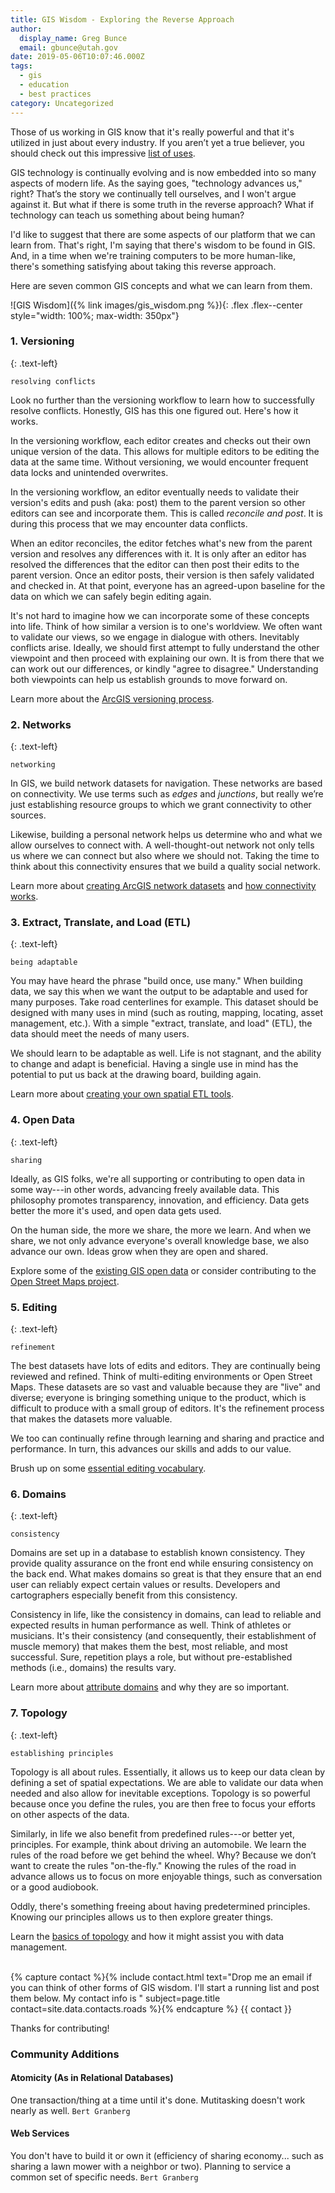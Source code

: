 ```yaml
---
title: GIS Wisdom - Exploring the Reverse Approach
author:
  display_name: Greg Bunce
  email: gbunce@utah.gov
date: 2019-05-06T10:07:46.000Z
tags:
  - gis
  - education
  - best practices
category: Uncategorized
---
```


Those of us working in GIS know that it's really powerful and that it's utilized in just about every industry. If you aren’t yet a true believer, you should check out this impressive [list of uses](https://gisgeography.com/gis-applications-uses/).

GIS technology is continually evolving and is now embedded into so many aspects of modern life. As the saying goes, "technology advances us," right? That’s the story we continually tell ourselves, and I won't argue against it. But what if there is some truth in the reverse approach? What if technology can teach us something about being human?

I'd like to suggest that there are some aspects of our platform that we can learn from. That's right, I'm saying that there's wisdom to be found in GIS. And, in a time when we're training computers to be more human-like, there's something satisfying about taking this reverse approach.

Here are seven common GIS concepts and what we can learn from them.

![GIS Wisdom]({% link images/gis_wisdom.png %}){: .flex .flex--center style="width: 100%; max-width: 350px"}

### 1. Versioning

{: .text-left}

`resolving conflicts`

Look no further than the versioning workflow to learn how to successfully resolve conflicts. Honestly, GIS has this one figured out. Here's how it works.

In the versioning workflow, each editor creates and checks out their own unique version of the data. This allows for multiple editors to be editing the data at the same time. Without versioning, we would encounter frequent data locks and unintended overwrites.

In the versioning workflow, an editor eventually needs to validate their version's edits and push (aka: post) them to the parent version so other editors can see and incorporate them. This is called _reconcile and post_. It is during this process that we may encounter data conflicts.

When an editor reconciles, the editor fetches what's new from the parent version and resolves any differences with it. It is only after an editor has resolved the differences that the editor can then post their edits to the parent version. Once an editor posts, their version is then safely validated and checked in. At that point, everyone has an agreed-upon baseline for the data on which we can safely begin editing again.

It's not hard to imagine how we can incorporate some of these concepts into life. Think of how similar a version is to one's worldview. We often want to validate our views, so we engage in dialogue with others. Inevitably conflicts arise. Ideally, we should first attempt to fully understand the other viewpoint and then proceed with explaining our own. It is from there that we can work out our differences, or kindly "agree to disagree." Understanding both viewpoints can help us establish grounds to move forward on.

Learn more about the [ArcGIS versioning process](https://desktop.arcgis.com/en/arcmap/latest/manage-data/geodatabases/the-version-editing-process.htm).

### 2. Networks

{: .text-left}

`networking`

In GIS, we build network datasets for navigation. These networks are based on connectivity. We use terms such as _edges_ and _junctions_, but really we’re just establishing resource groups to which we grant connectivity to other sources.

Likewise, building a personal network helps us determine who and what we allow ourselves to connect with. A well-thought-out network not only tells us where we can connect but also where we should not. Taking the time to think about this connectivity ensures that we build a quality social network.

Learn more about [creating ArcGIS network datasets](https://desktop.arcgis.com/en/arcmap/latest/extensions/network-analyst/creating-a-network-dataset.htm) and [how connectivity works](https://desktop.arcgis.com/en/arcmap/latest/extensions/network-analyst/understanding-connectivity.htm).

### 3. Extract, Translate, and Load (ETL)

{: .text-left}

`being adaptable`

You may have heard the phrase "build once, use many." When building data, we say this when we want the output to be adaptable and used for many purposes. Take road centerlines for example. This dataset should be designed with many uses in mind (such as routing, mapping, locating, asset management, etc.). With a simple "extract, translate, and load" (ETL), the data should meet the needs of many users.

We should learn to be adaptable as well. Life is not stagnant, and the ability to change and adapt is beneficial. Having a single use in mind has the potential to put us back at the drawing board, building again.

Learn more about [creating your own spatial ETL tools](https://desktop.arcgis.com/en/arcmap/10.6/extensions/data-interoperability/spatial-etl-tools.htm).

### 4. Open Data

{: .text-left}

`sharing`

Ideally, as GIS folks, we're all supporting or contributing to open data in some way---in other words, advancing freely available data. This philosophy promotes transparency, innovation, and efficiency. Data gets better the more it's used, and open data gets used.

On the human side, the more we share, the more we learn. And when we share, we not only advance everyone's overall knowledge base, we also advance our own. Ideas grow when they are open and shared.

Explore some of the [existing GIS open data](http://hub.arcgis.com/pages/open-data) or consider contributing to the [Open Street Maps project](https://www.openstreetmap.org/about).

### 5. Editing

{: .text-left}

`refinement`

The best datasets have lots of edits and editors. They are continually being reviewed and refined. Think of multi-editing environments or Open Street Maps. These datasets are so vast and valuable because they are "live" and diverse; everyone is bringing something unique to the product, which is difficult to produce with a small group of editors. It's the refinement process that makes the datasets more valuable.

We too can continually refine through learning and sharing and practice and performance. In turn, this advances our skills and adds to our value.

Brush up on some [essential editing vocabulary](https://desktop.arcgis.com/en/arcmap/10.3/manage-data/editing/essential-editing-vocabulary.htm).

### 6. Domains

{: .text-left}

`consistency`

Domains are set up in a database to establish known consistency. They provide quality assurance on the front end while ensuring consistency on the back end. What makes domains so great is that they ensure that an end user can reliably expect certain values or results. Developers and cartographers especially benefit from this consistency.

Consistency in life, like the consistency in domains, can lead to reliable and expected results in human performance as well. Think of athletes or musicians. It's their consistency (and consequently, their establishment of muscle memory) that makes them the best, most reliable, and most successful. Sure, repetition plays a role, but without pre-established methods (i.e., domains) the results vary.

Learn more about [attribute domains](https://pro.arcgis.com/en/pro-app/help/data/geodatabases/overview/an-overview-of-attribute-domains.htm) and why they are so important.

### 7. Topology

{: .text-left}

`establishing principles`

Topology is all about rules. Essentially, it allows us to keep our data clean by defining a set of spatial expectations. We are able to validate our data when needed and also allow for inevitable exceptions. Topology is so powerful because once you define the rules, you are then free to focus your efforts on other aspects of the data.

Similarly, in life we also benefit from predefined rules---or better yet, principles. For example, think about driving an automobile. We learn the rules of the road before we get behind the wheel. Why? Because we don’t want to create the rules "on-the-fly." Knowing the rules of the road in advance allows us to focus on more enjoyable things, such as conversation or a good audiobook.

Oddly, there's something freeing about having predetermined principles. Knowing our principles allows us to then explore greater things.

Learn the [basics of topology](https://pro.arcgis.com/en/pro-app/help/data/topologies/topology-basics.htm) and how it might assist you with data management.

<br/>
{% capture contact %}{% include contact.html text="Drop me an email if you can think of other forms of GIS wisdom. I'll start a running list and post them below. My contact info is " subject=page.title contact=site.data.contacts.roads %}{% endcapture %}
{{ contact }}

Thanks for contributing!

### Community Additions

#### Atomicity (As in Relational Databases)

One transaction/thing at a time until it's done. Mutitasking doesn't work nearly as well. `Bert Granberg`

#### Web Services

You don't have to build it or own it (efficiency of sharing economy... such as sharing a lawn mower with a neighbor or two). Planning to service a common set of specific needs. `Bert Granberg`
